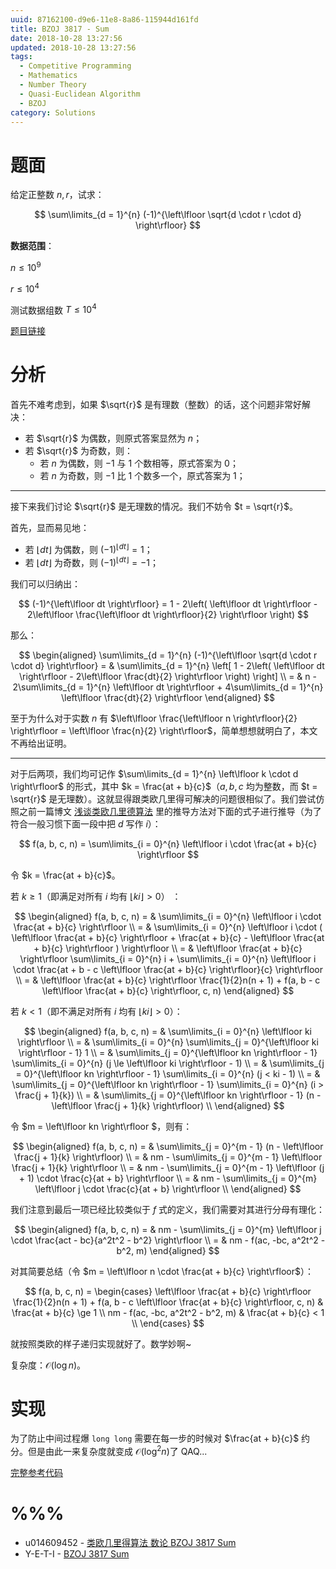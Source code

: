 ```yaml
---
uuid: 87162100-d9e6-11e8-8a86-115944d161fd
title: BZOJ 3817 - Sum
date: 2018-10-28 13:27:56
updated: 2018-10-28 13:27:56
tags:
  - Competitive Programming
  - Mathematics
  - Number Theory
  - Quasi-Euclidean Algorithm
  - BZOJ
category: Solutions
---
```


# 题面

给定正整数 $n, r$，试求：

$$
\sum\limits_{d = 1}^{n} (-1)^{\left\lfloor \sqrt{d \cdot r \cdot d} \right\rfloor}
$$

**数据范围**：

$n \le 10^9$

$r \le 10^4$

测试数据组数 $T \le 10^4$

[题目链接](https://www.lydsy.com/JudgeOnline/problem.php?id=3817)

# 分析

首先不难考虑到，如果 $\sqrt{r}$ 是有理数（整数）的话，这个问题非常好解决：

- 若 $\sqrt{r}$ 为偶数，则原式答案显然为 $n$；
- 若 $\sqrt{r}$ 为奇数，则：
  - 若 $n$ 为偶数，则 $-1$ 与 $1$ 个数相等，原式答案为 $0$；
  - 若 $n$ 为奇数，则 $-1$ 比 $1$ 个数多一个，原式答案为 $1$；

---

接下来我们讨论 $\sqrt{r}$ 是无理数的情况。我们不妨令 $t = \sqrt{r}$。

首先，显而易见地：

- 若 $\left\lfloor dt \right\rfloor$ 为偶数，则 $(-1)^{\left\lfloor dt \right\rfloor} = 1$；
- 若 $\left\lfloor dt \right\rfloor$ 为奇数，则 $(-1)^{\left\lfloor dt \right\rfloor} = -1$；

我们可以归纳出：

$$
(-1)^{\left\lfloor dt \right\rfloor} = 1 - 2\left( \left\lfloor dt \right\rfloor - 2\left\lfloor \frac{\left\lfloor dt \right\rfloor}{2} \right\rfloor \right)
$$

那么：

$$
\begin{aligned}
\sum\limits_{d = 1}^{n} (-1)^{\left\lfloor \sqrt{d \cdot r \cdot d} \right\rfloor}
= & \sum\limits_{d = 1}^{n} \left[ 1 - 2\left( \left\lfloor dt \right\rfloor - 2\left\lfloor \frac{dt}{2} \right\rfloor \right) \right] \\
= & n - 2\sum\limits_{d = 1}^{n} \left\lfloor dt \right\rfloor + 4\sum\limits_{d = 1}^{n} \left\lfloor \frac{dt}{2} \right\rfloor
\end{aligned}
$$

至于为什么对于实数 $n$ 有 $\left\lfloor \frac{\left\lfloor n \right\rfloor}{2} \right\rfloor = \left\lfloor \frac{n}{2} \right\rfloor$，简单想想就明白了，本文不再给出证明。

---

对于后两项，我们均可记作 $\sum\limits_{d = 1}^{n} \left\lfloor k \cdot d \right\rfloor$ 的形式，其中 $k = \frac{at + b}{c}$（$a, b, c$ 均为整数，而 $t = \sqrt{r}$ 是无理数）。这就显得跟类欧几里得可解决的问题很相似了。我们尝试仿照之前一篇博文 [浅谈类欧几里德算法](https://blog.codgician.pw/2018/10/18/quasi-euclidean-algorithm/) 里的推导方法对下面的式子进行推导（为了符合一般习惯下面一段中把 $d$ 写作 $i$）：

$$
f(a, b, c, n) = \sum\limits_{i = 0}^{n} \left\lfloor i \cdot \frac{at + b}{c} \right\rfloor
$$

令 $k = \frac{at + b}{c}$。

若 $k \ge1$（即满足对所有 $i$ 均有 $\left\lfloor ki \right\rfloor > 0$） ：

$$
\begin{aligned}
f(a, b, c, n) = & \sum\limits_{i = 0}^{n} \left\lfloor i \cdot \frac{at + b}{c} \right\rfloor \\
= & \sum\limits_{i = 0}^{n} \left\lfloor i \cdot ( \left\lfloor \frac{at + b}{c} \right\rfloor + \frac{at + b}{c} - \left\lfloor \frac{at + b}{c} \right\rfloor ) \right\rfloor \\
= & \left\lfloor \frac{at + b}{c} \right\rfloor \sum\limits_{i = 0}^{n} i + \sum\limits_{i = 0}^{n} \left\lfloor i \cdot \frac{at + b - c \left\lfloor \frac{at + b}{c} \right\rfloor}{c} \right\rfloor \\
= & \left\lfloor \frac{at + b}{c} \right\rfloor \frac{1}{2}n(n + 1) + f(a, b - c \left\lfloor \frac{at + b}{c} \right\rfloor, c, n)
\end{aligned}
$$

若 $k < 1$（即不满足对所有 $i$ 均有 $\left\lfloor ki \right\rfloor > 0$）：

$$
\begin{aligned}
f(a, b, c, n) = & \sum\limits_{i = 0}^{n} \left\lfloor ki \right\rfloor \\
= & \sum\limits_{i = 0}^{n} \sum\limits_{j = 0}^{\left\lfloor ki \right\rfloor - 1} 1 \\
= & \sum\limits_{j = 0}^{\left\lfloor kn \right\rfloor - 1} \sum\limits_{i = 0}^{n} (j \le \left\lfloor ki \right\rfloor - 1) \\
= & \sum\limits_{j = 0}^{\left\lfloor kn \right\rfloor - 1} \sum\limits_{i = 0}^{n} (j < ki - 1) \\
= & \sum\limits_{j = 0}^{\left\lfloor kn \right\rfloor - 1} \sum\limits_{i = 0}^{n} (i > \frac{j + 1}{k}) \\
= & \sum\limits_{j = 0}^{\left\lfloor kn \right\rfloor - 1} (n - \left\lfloor \frac{j + 1}{k} \right\rfloor) \\
\end{aligned}
$$

令 $m = \left\lfloor kn \right\rfloor $，则有：

$$
\begin{aligned}
f(a, b, c, n) = & \sum\limits_{j = 0}^{m - 1} (n - \left\lfloor \frac{j + 1}{k} \right\rfloor) \\
= & nm - \sum\limits_{j = 0}^{m - 1} \left\lfloor \frac{j + 1}{k} \right\rfloor \\
= & nm - \sum\limits_{j = 0}^{m - 1} \left\lfloor (j + 1) \cdot \frac{c}{at + b} \right\rfloor \\
= & nm - \sum\limits_{j = 0}^{m} \left\lfloor j \cdot \frac{c}{at + b} \right\rfloor \\
\end{aligned}
$$

我们注意到最后一项已经比较类似于 $f$ 式的定义，我们需要对其进行分母有理化：

$$
\begin{aligned}
f(a, b, c, n) = & nm - \sum\limits_{j = 0}^{m} \left\lfloor j \cdot \frac{act - bc}{a^2t^2 - b^2} \right\rfloor \\
= & nm - f(ac, -bc, a^2t^2 - b^2, m)
\end{aligned}
$$

对其简要总结（令 $m = \left\lfloor n \cdot \frac{at + b}{c} \right\rfloor$）：

$$
f(a, b, c, n) =
\begin{cases}
\left\lfloor \frac{at + b}{c} \right\rfloor \frac{1}{2}n(n + 1) + f(a, b - c \left\lfloor \frac{at + b}{c} \right\rfloor, c, n) & \frac{at + b}{c} \ge 1 \\
nm - f(ac, -bc, a^2t^2 - b^2, m) & \frac{at + b}{c} < 1 \\
\end{cases}
$$

就按照类欧的样子递归实现就好了。数学妙啊~

复杂度：$\mathcal{O}(\log{n})$。

# 实现

为了防止中间过程爆 `long long` 需要在每一步的时候对 $\frac{at + b}{c}$ 约分。但是由此一来复杂度就变成 $\mathcal{O}(\log^2{n})$了 QAQ...

[完整参考代码](https://github.com/codgician/ICPC/blob/master/BZOJ/3817/quasi_euclidean.cpp)

# %%%

- u014609452 - [类欧几里得算法 数论 BZOJ 3817 Sum](https://blog.csdn.net/u014609452/article/details/52343533)
- Y-E-T-I - [BZOJ 3817 Sum](https://www.cnblogs.com/Y-E-T-I/p/8435828.html)

